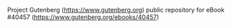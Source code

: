 Project Gutenberg (https://www.gutenberg.org) public repository for eBook #40457 (https://www.gutenberg.org/ebooks/40457)
